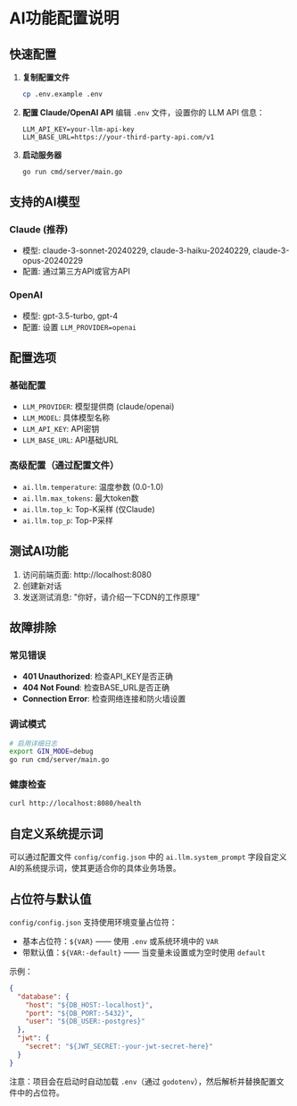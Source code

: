 # AI功能配置说明

## 快速配置

1. **复制配置文件**
   ```bash
   cp .env.example .env
   ```

2. **配置 Claude/OpenAI API**
   编辑 `.env` 文件，设置你的 LLM API 信息：
   ```env
   LLM_API_KEY=your-llm-api-key
   LLM_BASE_URL=https://your-third-party-api.com/v1
   ```

3. **启动服务器**
   ```bash
   go run cmd/server/main.go
   ```

## 支持的AI模型

### Claude (推荐)
- 模型: claude-3-sonnet-20240229, claude-3-haiku-20240229, claude-3-opus-20240229
- 配置: 通过第三方API或官方API

### OpenAI
- 模型: gpt-3.5-turbo, gpt-4
- 配置: 设置 `LLM_PROVIDER=openai`

## 配置选项

### 基础配置
- `LLM_PROVIDER`: 模型提供商 (claude/openai)
- `LLM_MODEL`: 具体模型名称
- `LLM_API_KEY`: API密钥
- `LLM_BASE_URL`: API基础URL

### 高级配置（通过配置文件）
- `ai.llm.temperature`: 温度参数 (0.0-1.0)
- `ai.llm.max_tokens`: 最大token数
- `ai.llm.top_k`: Top-K采样 (仅Claude)
- `ai.llm.top_p`: Top-P采样

## 测试AI功能

1. 访问前端页面: http://localhost:8080
2. 创建新对话
3. 发送测试消息: "你好，请介绍一下CDN的工作原理"

## 故障排除

### 常见错误
- **401 Unauthorized**: 检查API_KEY是否正确
- **404 Not Found**: 检查BASE_URL是否正确
- **Connection Error**: 检查网络连接和防火墙设置

### 调试模式
```bash
# 启用详细日志
export GIN_MODE=debug
go run cmd/server/main.go
```

### 健康检查
```bash
curl http://localhost:8080/health
```

## 自定义系统提示词

可以通过配置文件 `config/config.json` 中的 `ai.llm.system_prompt` 字段自定义AI的系统提示词，使其更适合你的具体业务场景。

## 占位符与默认值

`config/config.json` 支持使用环境变量占位符：

- 基本占位符：`${VAR}` —— 使用 `.env` 或系统环境中的 `VAR`
- 带默认值：`${VAR:-default}` —— 当变量未设置或为空时使用 `default`

示例：

```json
{
  "database": {
    "host": "${DB_HOST:-localhost}",
    "port": "${DB_PORT:-5432}",
    "user": "${DB_USER:-postgres}"
  },
  "jwt": {
    "secret": "${JWT_SECRET:-your-jwt-secret-here}"
  }
}
```

注意：项目会在启动时自动加载 `.env`（通过 `godotenv`），然后解析并替换配置文件中的占位符。
